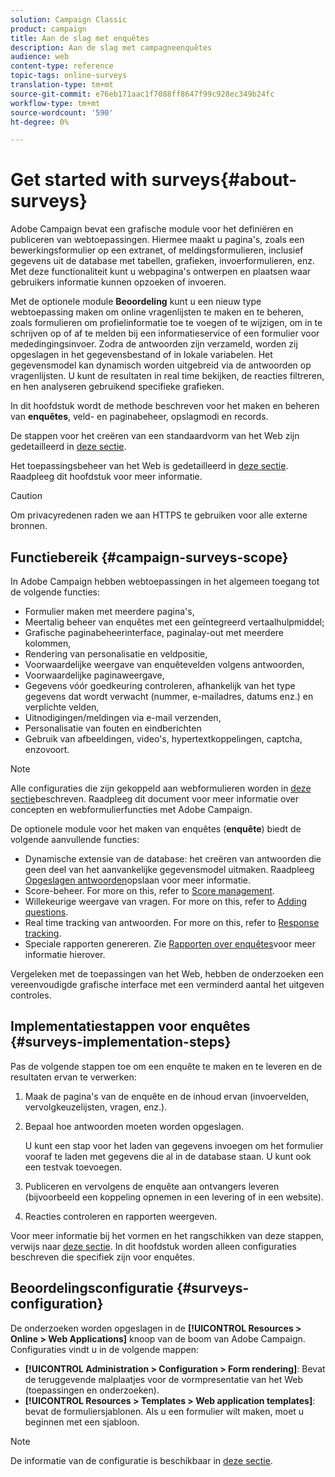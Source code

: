 ```yaml
---
solution: Campaign Classic
product: campaign
title: Aan de slag met enquêtes
description: Aan de slag met campagneenquêtes
audience: web
content-type: reference
topic-tags: online-surveys
translation-type: tm+mt
source-git-commit: e76eb171aac1f7088ff8647f99c928ec349b24fc
workflow-type: tm+mt
source-wordcount: '590'
ht-degree: 0%

---
```



# Get started with surveys{#about-surveys}

Adobe Campaign bevat een grafische module voor het definiëren en publiceren van webtoepassingen. Hiermee maakt u pagina&#39;s, zoals een bewerkingsformulier op een extranet, of meldingsformulieren, inclusief gegevens uit de database met tabellen, grafieken, invoerformulieren, enz. Met deze functionaliteit kunt u webpagina&#39;s ontwerpen en plaatsen waar gebruikers informatie kunnen opzoeken of invoeren.

Met de optionele module **Beoordeling** kunt u een nieuw type webtoepassing maken om online vragenlijsten te maken en te beheren, zoals formulieren om profielinformatie toe te voegen of te wijzigen, om in te schrijven op of af te melden bij een informatieservice of een formulier voor mededingingsinvoer. Zodra de antwoorden zijn verzameld, worden zij opgeslagen in het gegevensbestand of in lokale variabelen. Het gegevensmodel kan dynamisch worden uitgebreid via de antwoorden op vragenlijsten. U kunt de resultaten in real time bekijken, de reacties filtreren, en hen analyseren gebruikend specifieke grafieken.

In dit hoofdstuk wordt de methode beschreven voor het maken en beheren van **enquêtes**, veld- en paginabeheer, opslagmodi en records.

De stappen voor het creëren van een standaardvorm van het Web zijn gedetailleerd in [deze sectie](../../web/using/about-web-forms.md).

Het toepassingsbeheer van het Web is gedetailleerd in [deze sectie](../../web/using/about-web-applications.md). Raadpleeg dit hoofdstuk voor meer informatie.

>[!CAUTION]
>
>Om privacyredenen raden we aan HTTPS te gebruiken voor alle externe bronnen.

## Functiebereik {#campaign-surveys-scope}

In Adobe Campaign hebben webtoepassingen in het algemeen toegang tot de volgende functies:

* Formulier maken met meerdere pagina&#39;s,
* Meertalig beheer van enquêtes met een geïntegreerd vertaalhulpmiddel;
* Grafische paginabeheerinterface, paginalay-out met meerdere kolommen,
* Rendering van personalisatie en veldpositie,
* Voorwaardelijke weergave van enquêtevelden volgens antwoorden,
* Voorwaardelijke paginaweergave,
* Gegevens vóór goedkeuring controleren, afhankelijk van het type gegevens dat wordt verwacht (nummer, e-mailadres, datums enz.) en verplichte velden,
* Uitnodigingen/meldingen via e-mail verzenden,
* Personalisatie van fouten en eindberichten
* Gebruik van afbeeldingen, video&#39;s, hypertextkoppelingen, captcha, enzovoort.

>[!NOTE]
>
>Alle configuraties die zijn gekoppeld aan webformulieren worden in [deze sectie](../../web/using/about-web-forms.md)beschreven. Raadpleeg dit document voor meer informatie over concepten en webformulierfuncties met Adobe Campaign.

De optionele module voor het maken van enquêtes (**enquête**) biedt de volgende aanvullende functies:

* Dynamische extensie van de database: het creëren van antwoorden die geen deel van het aanvankelijke gegevensmodel uitmaken. Raadpleeg [Opgeslagen antwoorden](../../web/using/managing-answers.md#storing-collected-answers)opslaan voor meer informatie.
* Score-beheer. For more on this, refer to [Score management](../../web/using/managing-answers.md#score-management).
* Willekeurige weergave van vragen. For more on this, refer to [Adding questions](../../web/using/building-a-survey.md#adding-questions).
* Real time tracking van antwoorden. For more on this, refer to [Response tracking](../../web/using/publish--track-and-use-collected-data.md#response-tracking).
* Speciale rapporten genereren. Zie [Rapporten over enquêtes](../../web/using/publish--track-and-use-collected-data.md#reports-on-surveys)voor meer informatie hierover.

Vergeleken met de toepassingen van het Web, hebben de onderzoeken een vereenvoudigde grafische interface met een verminderd aantal het uitgeven controles.

## Implementatiestappen voor enquêtes {#surveys-implementation-steps}

Pas de volgende stappen toe om een enquête te maken en te leveren en de resultaten ervan te verwerken:

1. Maak de pagina&#39;s van de enquête en de inhoud ervan (invoervelden, vervolgkeuzelijsten, vragen, enz.).
1. Bepaal hoe antwoorden moeten worden opgeslagen.

   U kunt een stap voor het laden van gegevens invoegen om het formulier vooraf te laden met gegevens die al in de database staan. U kunt ook een testvak toevoegen.

1. Publiceren en vervolgens de enquête aan ontvangers leveren (bijvoorbeeld een koppeling opnemen in een levering of in een website).
1. Reacties controleren en rapporten weergeven.

Voor meer informatie bij het vormen en het rangschikken van deze stappen, verwijs naar [deze sectie](../../web/using/about-web-forms.md). In dit hoofdstuk worden alleen configuraties beschreven die specifiek zijn voor enquêtes.

## Beoordelingsconfiguratie {#surveys-configuration}

De onderzoeken worden opgeslagen in de **[!UICONTROL Resources > Online > Web Applications]** knoop van de boom van Adobe Campaign. Configuraties vindt u in de volgende mappen:

* **[!UICONTROL Administration > Configuration > Form rendering]**: Bevat de teruggevende malplaatjes voor de vormpresentatie van het Web (toepassingen en onderzoeken).
* **[!UICONTROL Resources > Templates > Web application templates]**: bevat de formuliersjablonen. Als u een formulier wilt maken, moet u beginnen met een sjabloon.

>[!NOTE]
>
>De informatie van de configuratie is beschikbaar in [deze sectie](../../web/using/about-web-forms.md).

